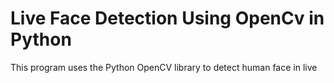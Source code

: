 # Live Face Detection Using OpenCv in Python
This program uses the Python OpenCV library to detect human face in live
